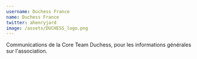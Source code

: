```yaml
---
username: Duchess France
name: Duchess France
twitter: ahenryjard
image: /assets/DUCHESS_logo.png
---
```


Communications de la Core Team Duchess, pour les informations générales sur l'association.